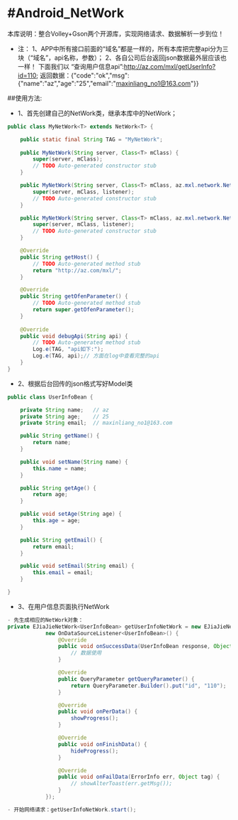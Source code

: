 #Android_NetWork
===============
本库说明：整合Volley+Gson两个开源库，实现网络请求、数据解析一步到位！

- 注：
		1、APP中所有接口前面的“域名”都是一样的，所有本库把完整api分为三块（“域名”，api名称，参数）；
		2、各自公司后台返回json数据最外层应该也一样！
		下面我们以
		“查询用户信息api”:http://az.com/mxl/getUserInfo?id=110;
		返回数据：{"code":"ok","msg":{"name":"az","age":"25","email":"maxinliang_no1@163.com"}}


##使用方法:

* 1、首先创建自己的NetWork类，继承本库中的NetWork<T>；

```java
public class MyNetWork<T> extends NetWork<T> {

	public static final String TAG = "MyNetWork";
	
	public MyNetWork(String server, Class<T> mClass) {
		super(server, mClass);
		// TODO Auto-generated constructor stub
	}

	public MyNetWork(String server, Class<T> mClass, az.mxl.network.NetWork4Base.OnDataSourceListener<T> listener) {
		super(server, mClass, listener);
		// TODO Auto-generated constructor stub
	}

	public MyNetWork(String server, Class<T> mClass, az.mxl.network.NetWork4Base.OnDataSourceSuccessListener<T> listener) {
		super(server, mClass, listener);
		// TODO Auto-generated constructor stub
	}

	@Override
	public String getHost() {
		// TODO Auto-generated method stub
		return "http://az.com/mxl/";
	}

	@Override
	public String getOfenParameter() {
		// TODO Auto-generated method stub
		return super.getOfenParameter();
	}
	
	@Override
	public void debugApi(String api) {
		// TODO Auto-generated method stub
		Log.e(TAG, "api如下:");
		Log.e(TAG, api);// 方面在log中查看完整的api
	}
}
```
* 2、根据后台回传的json格式写好Model类
```java
public class UserInfoBean {

	private String name;   // az
	private String age;    // 25
	private String email;  // maxinliang_no1@163.com

	public String getName() {
		return name;
	}

	public void setName(String name) {
		this.name = name;
	}

	public String getAge() {
		return age;
	}

	public void setAge(String age) {
		this.age = age;
	}

	public String getEmail() {
		return email;
	}

	public void setEmail(String email) {
		this.email = email;
	}

}
```

* 3、在用户信息页面执行NetWork
```java
- 先生成相应的NetWork对象：
private EJiaJieNetWork<UserInfoBean> getUserInfoNetWork = new EJiaJieNetWork<UserInfoBean>(ApiConstantData.USER_INFO, UserInfoBean.class,
			new OnDataSourceListener<UserInfoBean>() {
				@Override
				public void onSuccessData(UserInfoBean response, Object tag) {
					// 数据使用
				}

				@Override
				public QueryParameter getQueryParameter() {
					return QueryParameter.Builder().put("id", "110");
				}

				@Override
				public void onPerData() {
					showProgress();
				}

				@Override
				public void onFinishData() {
					hideProgress();
				}

				@Override
				public void onFailData(ErrorInfo err, Object tag) {
					// showAlterToast(err.getMsg());
				}
			});

- 开始网络请求：getUserInfoNetWork.start();
```
